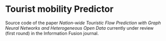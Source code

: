 # Tourist mobility Predictor
Source code of the paper *Nation-wide Touristic Flow Prediction with Graph Neural Networks and Heterogeneous Open Data* currently under review (first round) in the Information Fusion journal.
